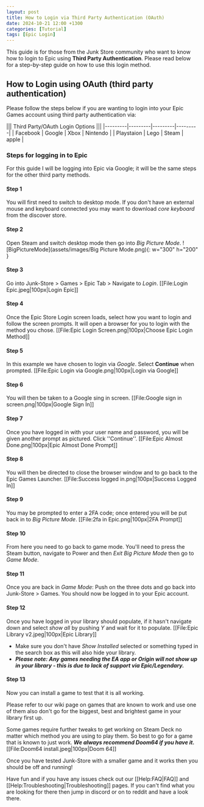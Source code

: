 ```yaml
---
layout: post
title: How to Login via Third Party Authentication (OAuth)
date: 2024-10-21 12:00 +1300
categories: [Tutorial]
tags: [Epic Login]
---
```

This guide is for those from the Junk Store community who want to know how to login to Epic using **Third Party Authentication**. Please read below for a step-by-step guide on how to use this login method.

## How to Login using OAuth (third party authentication)
Please follow the steps below if you are wanting to login into your Epic Games account using third party authentication via:


||| Third Party/OAuth Login Options   |||
|---------|---------|---------|---------|
| Facebook | Google | Xbox | Nintendo |
| Playstaion | Lego | Steam |  apple |


### Steps for logging in to Epic
For this guide I will be logging into Epic via Google; it will be the same steps for the other third party methods.

#### Step 1
You will first need to switch to desktop mode. If you don't have an external mouse and keyboard connected you may want to download *core keyboard* from the discover store.

#### Step 2
Open Steam and switch desktop mode then go into *Big Picture Mode*. ![BigPictureMode](assets/images/Big Picture Mode.png){: w="300" h="200" }

#### Step 3
Go into Junk-Store > Games > Epic Tab > Navigate to *Login*. [[File:Login Epic.jpeg|100px|Login Epic]]

#### Step 4
Once the Epic Store Login screen loads, select how you want to login and follow the screen prompts. It will open a browser for you to login with the method you chose. [[File:Epic Login Screen.png|100px|Choose Epic Login Method]]

#### Step 5
In this example we have chosen to login via *Google*. Select **Continue** when prompted. [[File:Epic Login via Google.png|100px|Login via Google]]


#### Step 6
You will then be taken to a Google sing in screen. [[File:Google sign in screen.png|100px|Google Sign In]] 

#### Step 7
Once you have logged in with your user name and password, you will be given another prompt as pictured. Click ''Continue''. [[File:Epic Almost Done.png|100px|Epic Almost Done Prompt]]

#### Step 8
You will then be directed to close the browser window and to go back to the Epic Games Launcher. [[File:Success logged in.png|100px|Success Logged In]]

#### Step 9
You may be prompted to enter a 2FA code; once entered you will be put back in to *Big Picture Mode*. [[File:2fa in Epic.png|100px|2FA Prompt]]


#### Step 10
From here you need to go back to game mode. You'll need to press the Steam button, navigate to Power and then *Exit Big Picture Mode* then go to *Game Mode*.

#### Step 11
Once you are back in *Game Mode*: Push on the three dots and go back into Junk-Store > Games. You should now be logged in to your Epic account.

#### Step 12
Once you have logged in your library should populate, if it hasn't navigate down and select *show all* by pushing *Y* and wait for it to populate. [[File:Epic Library v2.jpeg|100px|Epic Library]]
* Make sure you don't have *Show Installed* selected or something typed in the search box as this will also hide your library.
* ***Please note: Any games needing the EA app or Origin will not show up in your library - this is due to lack of support via Epic/Legendary.***

#### Step 13
Now you can install a game to test that it is all working. 

Please refer to our wiki page on games that are known to work and use one of them also don't go for the biggest, best and brightest game in your library first up. 

Some games require further tweaks to get working on Steam Deck no matter which method you are using to play them. So best to go for a game that is known to just work.  ***We always recommend Doom64 if you have it.*** [[File:Doom64 install.jpeg|100px|Doom 64]]

Once you have tested Junk-Store with a smaller game and it works then you should be off and running!

Have fun and if you have any issues check out our [[Help:FAQ|FAQ]] and [[Help:Troubleshooting|Troubleshooting]] pages. If you can't find what you are looking for there then jump in discord or on to reddit and have a look there.
